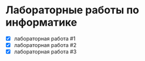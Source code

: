 # Лабораторные работы по информатике

- [X] лабораторная работа #1
- [X] лабораторная работа #2
- [X] лабораторная работа #3
